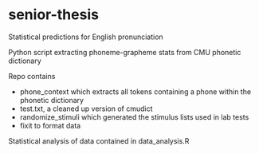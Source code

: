 # senior-thesis
Statistical predictions for English pronunciation

Python script extracting phoneme-grapheme stats from CMU phonetic dictionary

Repo contains 
* phone_context which extracts all tokens containing a phone within the phonetic dictionary
* test.txt, a cleaned up version of cmudict
* randomize_stimuli which generated the stimulus lists used in lab tests
* fixit to format data

Statistical analysis of data contained in data_analysis.R
